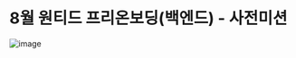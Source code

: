 # 8월 원티드 프리온보딩(백엔드) - 사전미션
![image](https://github.com/user-attachments/assets/e6721caa-8751-4e8a-896c-bb331faddcf5)
